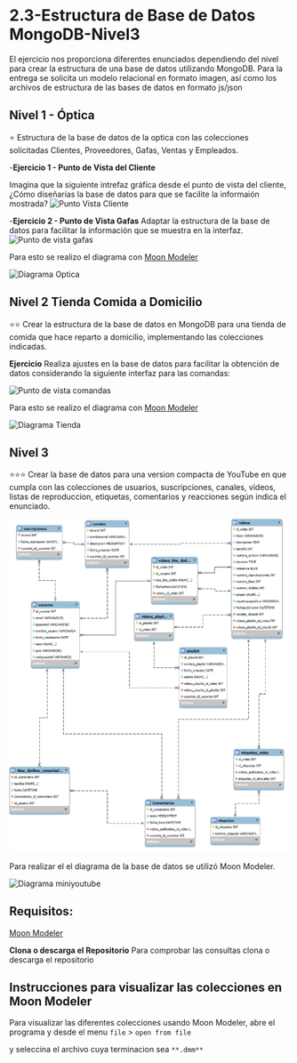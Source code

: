 # **2.3-Estructura de Base de Datos MongoDB-Nivel3**
El ejercicio nos proporciona diferentes enunciados dependiendo del nivel para crear la estructura de una base de datos utilizando MongoDB.
Para la entrega se solicita un modelo relacional en formato imagen, así como los archivos de estructura de las bases de datos en formato js/json 
## **Nivel 1 - Óptica**
 ⭐
Estructura de la base de datos de la optica con las colecciones solicitadas Clientes, Proveedores, Gafas, Ventas y Empleados.

-**Ejercicio 1 - Punto de Vista del Cliente**

Imagina que la siguiente intrefaz gráfica desde el punto de vista del cliente, ¿Cómo diseñarías la base de datos para que se facilite la informaión mostrada?
![Punto Vista Cliente](editar!!)

-**Ejercicio 2 - Punto de Vista Gafas**
Adaptar la estructura de la base de datos para facilitar la información que se muestra en la interfaz.
![Punto de vista gafas](editar)

Para esto se realizo el diagrama con [Moon Modeler](https://www.datensen.com/download.html "Moon Modeler")

![Diagrama Optica](editar)

## **Nivel 2 Tienda Comida a Domicilio**
⭐⭐
Crear la estructura de la base de datos en MongoDB para una tienda de comida que hace reparto a domicilio, implementando las colecciones indicadas.

**Ejercicio**
Realiza ajustes en la base de datos para facilitar la obtención de datos considerando la siguiente interfaz para las comandas:

![Punto de vista comandas](editar)

Para esto se realizo el diagrama con [Moon Modeler](https://www.datensen.com/download.html "Moon Modeler")

![Diagrama Tienda](editar)


## **Nivel 3**
 ⭐⭐⭐
Crear la base de datos para una version compacta de YouTube en que cumpla con las colecciones de usuarios, suscripciones, canales, videos, listas de reproduccion, etiquetas, comentarios y reacciones según indica el enunciado.

![Diagrama YouTube](https://raw.githubusercontent.com/vortex11211/2.1_Estructura_BasedeDatos_MySQL_Nivel3/refs/heads/master/Nivel%202/YouTube/diagrama_youtube.png)

Para realizar el el diagrama de la base de datos se utilizó Moon Modeler.

![Diagrama miniyoutube](editar)




## **Requisitos:**

[Moon Modeler](https://www.datensen.com/download.html "Moon Modeler")



**Clona o descarga el Repositorio**
Para comprobar las consultas clona o descarga el repositorio 

## Instrucciones para visualizar las colecciones en Moon Modeler

Para visualizar las diferentes colecciones usando Moon Modeler, abre el programa y desde el menu  `file`  > `open from file`

y seleccina el archivo cuya terminacion sea `**.dmm**`


